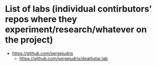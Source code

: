 # List of labs (individual contirbutors' repos where they experiment/research/whatever on the project)

- https://github.com/sergeiudris
    - https://github.com/sergeiudris/deathstar.lab